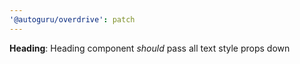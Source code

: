 ```yaml
---
'@autoguru/overdrive': patch
---
```


**Heading**: Heading component _should_ pass all text style props down
